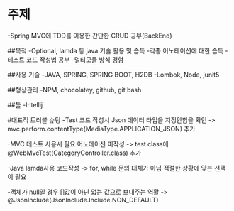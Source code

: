 # 주제
-Spring MVC에 TDD를 이용한 간단한 CRUD 공부(BackEnd)

##목적
-Optional, lamda 등 java 기술 활용 및 습득
-각종 어노테이션에 대한 습득
-테스트 코드 작성법 공부
-멀티모듈 방식 경험

##사용 기술
-JAVA, SPRING, SPRING BOOT, H2DB 
-Lombok, Node, junit5

##형상관리
-NPM, chocolatey, github, git bash

##툴
-Intellij

#대표적 트러블 슈팅
-Test 코드 작성시 Json 데이터 타입을 지정안함을 확인 -> mvc.perform.contentType(MediaType.APPLICATION_JSON) 추가

-MVC 테스트 사용시 필요 어노테이션 미작성 -> test class에 @WebMvcTest(CategoryController.class) 추가

-Java lamda사용 코드작성 -> for, while 문의 대체가 아님 적절한 상황에 맞는 선택이 필요

-객체가 null일 경우 []값이 아닌 없는 값으로 보내주는 역활 -> @JsonInclude(JsonInclude.Include.NON_DEFAULT)